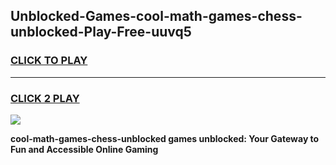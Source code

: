 
## Unblocked-Games-cool-math-games-chess-unblocked-Play-Free-uuvq5
<h3>
<a href="https://premium76.site?title=cool-math-games-chess-unblocked&ref=10A">CLICK TO PLAY</a></h3>
<hr>

<h3>
<a href="https://premium76.site?title=cool-math-games-chess-unblocked&ref=10A">CLICK 2 PLAY</a>
  
</h3>

<a href="https://premium76.site?title=cool-math-games-chess-unblocked&ref=10A"><img src="https://clearcache.store/games.png"></a>


**cool-math-games-chess-unblocked games unblocked: Your Gateway to Fun and Accessible Online Gaming**
